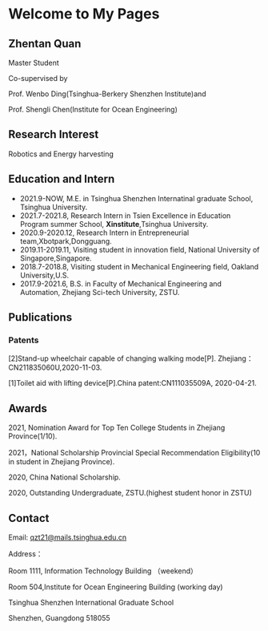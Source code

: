 # Welcome to My Pages

## **Zhentan Quan**

Master Student

Co-supervised by 

Prof. Wenbo Ding(Tsinghua-Berkery Shenzhen Institute)and 

Prof. Shengli Chen(Institute for Ocean Engineering)

## Research Interest
Robotics and Energy harvesting
## Education and Intern

- 2021.9-NOW,         M.E. in Tsinghua Shenzhen Internatinal graduate School, Tsinghua University.
- 2021.7-2021.8,        Research Intern in Tsien Excellence in Education Program summer School, **Xinstitute**,Tsinghua University.
- 2020.9-2020.12,       Research Intern in Entrepreneurial team,Xbotpark,Dongguang.
- 2019.11-2019.11,     Visiting student in innovation field, National University of Singapore,Singapore.
- 2018.7-2018.8,     Visiting student in Mechanical Engineering field, Oakland University,U.S.
- 2017.9-2021.6,        B.S. in Faculty of Mechanical Engineering and Automation, Zhejiang Sci-tech University, ZSTU.


## Publications
### Patents
[2]Stand-up wheelchair capable of changing walking mode[P]. Zhejiang：CN211835060U,2020-11-03.

[1]Toilet aid with lifting device[P].China patent:CN111035509A, 2020-04-21.

## Awards

2021, Nomination Award for Top Ten College Students in Zhejiang Province(1/10).

2021，National Scholarship Provincial Special Recommendation Eligibility(10 in student in Zhejiang Province).

2020, China National Scholarship.

2020, Outstanding Undergraduate, ZSTU.(highest student honor in ZSTU)

## Contact
Email:
qzt21@mails.tsinghua.edu.cn

Address：

Room 1111, Information Technology Building （weekend）

Room 504,Institute for Ocean Engineering Building (working day)

Tsinghua Shenzhen International Graduate School 

Shenzhen, Guangdong 518055

